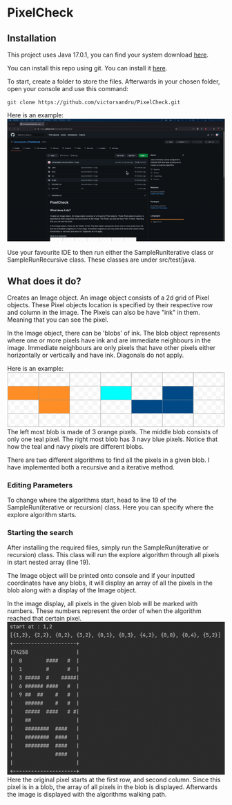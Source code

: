 # PixelCheck
## Installation
This project uses Java 17.0.1, you can find your system download [here](https://www.oracle.com/java/technologies/downloads/).

You can install this repo using git. You can install it [here](https://git-scm.com/downloads).

To start, create a folder to store the files. Afterwards in your chosen folder, open your console and use this command:

```
git clone https://github.com/victorsandru/PixelCheck.git
```
Here is an example: <br/>
![gif of how to install repo](/docs/clone.gif)


Use your favourite IDE to then run either the SampleRunIterative class or SampleRunRecursive class. These classes are under src/test/java.


## What does it do?
Creates an Image object. An image object consists of a 2d grid of Pixel objects. These Pixel objects location is specified by their respective row and column in the image. The Pixels can also be have "ink" in them. Meaning that you can see the pixel.

In the Image object, there can be 'blobs' of ink. The blob object represents where one or more pixels have ink and are immediate neighbours in the image. Immediate neighbours are only pixels that have other pixels either horizontally or vertically and have ink. Diagonals do not apply.

Here is an example: <br/>
![pixel placement example](/docs/pixelPlacementExample.png) <br/>
The left most blob is made of 3 orange pixels. The middle blob consists of only one teal pixel. The right most blob has 3 navy blue pixels. Notice that how the teal and navy pixels are different blobs.

There are two different algorithms to find all the pixels in a given blob. I have implemented both a recursive and a iterative method.
### Editing Parameters
To change where the algorithms start, head to line 19 of the SampleRun(iterative or recursion) class. Here you can specify where the explore algorithm starts.

### Starting the search

After installing the required files, simply run the SampleRun(iterative or recursion) class. This class will run the explore algorithm through all pixels in start nested array (line 19).

The Image object will be printed onto console and if your inputted coordinates have any blobs, it will display an array of all the pixels in the blob along with a display of the Image object.

In the image display, all pixels in the given blob will be marked with numbers. These numbers represent the order of when the algorithm reached that certain pixel.
<br/>
![image display placement](/docs/imageDisplayExample.png)
<br/>
Here the original pixel starts at the first row, and second column. Since this pixel is in a blob, the array of all pixels in the blob is displayed. Afterwards the image is displayed with the algorithms walking path.